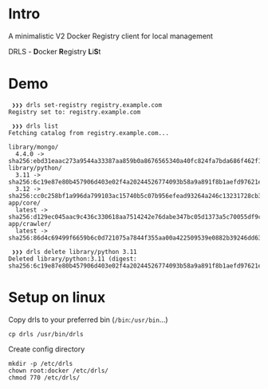 # Intro
A minimalistic V2 Docker Registry client for local management

DRLS - **D**ocker **R**egistry **L**i**S**t
# Demo
```
 ❯❯❯ drls set-registry registry.example.com
Registry set to: registry.example.com
```
```
 ❯❯❯ drls list
Fetching catalog from registry.example.com...

library/mongo/
  4.4.0 -> sha256:ebd31eaac273a9544a33387aa859b0a8676565340a40fc824fa7bda686f462f1
library/python/
  3.11 -> sha256:6c19e87e80b457906d403e02f4a20244526774093b58a9a891f8b1aefd97621e
  3.12 -> sha256:cc0c258bf1a996da799103ac15740b5c07b956efead93264a246c13231728cb3
app/core/
  latest -> sha256:d129ec045aac9c436c330618aa7514242e76dabe347bc05d1373a5c70055df9c
app/crawler/
  latest -> sha256:86d4c69499f6659b6c0d721075a7844f355aa00a422509539e0882b39246dd63
```
```
 ❯❯❯ drls delete library/python 3.11
Deleted library/python:3.11 (digest: sha256:6c19e87e80b457906d403e02f4a20244526774093b58a9a891f8b1aefd97621e)
```
# Setup on linux
Copy drls to your preferred bin (`/bin`:`/usr/bin`...)
```
cp drls /usr/bin/drls
```

Create config directory
```
mkdir -p /etc/drls
chown root:docker /etc/drls/
chmod 770 /etc/drls/
```
